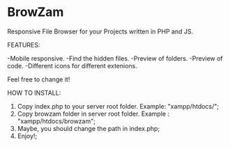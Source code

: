 BrowZam
=======

Responsive File Browser for your Projects written in PHP and JS.

FEATURES:

-Mobile responsive.
-Find the hidden files.
-Preview of folders.
-Preview of code.
-Different icons for different extenions.


Feel free to change it!

HOW TO INSTALL:

1. Copy index.php to your server root folder. Example: "xampp/htdocs/";
2. Copy browzam folder in server root folder. Example : "xampp/htdocs/browzam";
3. Maybe, you should change the path in index.php;
4. Enjoy!;
